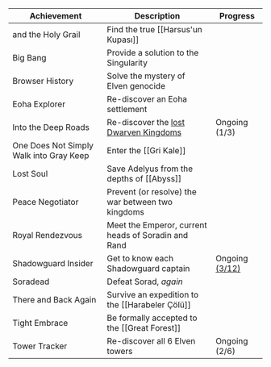   
| Achievement | Description | Progress |  
| ---- | ---- | ---- |  
| and the Holy Grail | Find the true [[Harsus'un Kupası]] |  |  
| Big Bang | Provide a solution to the Singularity |  |  
| Browser History | Solve the mystery of Elven genocide |  |  
| Eoha Explorer | Re-discover an Eoha settlement |  |  
| Into the Deep Roads | Re-discover the [lost Dwarven Kingdoms][def1] | Ongoing (1/3) |  
| One Does Not Simply Walk into Gray Keep | Enter the [[Gri Kale]] |  |  
| Lost Soul | Save Adelyus from the depths of [[Abyss]] |  |  
| Peace Negotiator | Prevent (or resolve) the war between two kingdoms |  |  
| Royal Rendezvous | Meet the Emperor, current heads of Soradin and Rand |  |  
| Shadowguard Insider | Get to know each Shadowguard captain | Ongoing [(3/12)][ach1] |  
| Soradead | Defeat Sorad, *again* |  |  
| There and Back Again | Survive an expedition to the [[Harabeler Çölü]] |  |  
| Tight Embrace | Be formally accepted to the [[Great Forest]] |  |  
| Tower Tracker | Re-discover all 6 Elven towers | Ongoing (2/6) |  
  
[def1]: <javascript:void(0)> (Belanord, Forgunntal, ?)  
[ach1]: <javascript:void(0)> (Arela, Aric, Corbin)  

